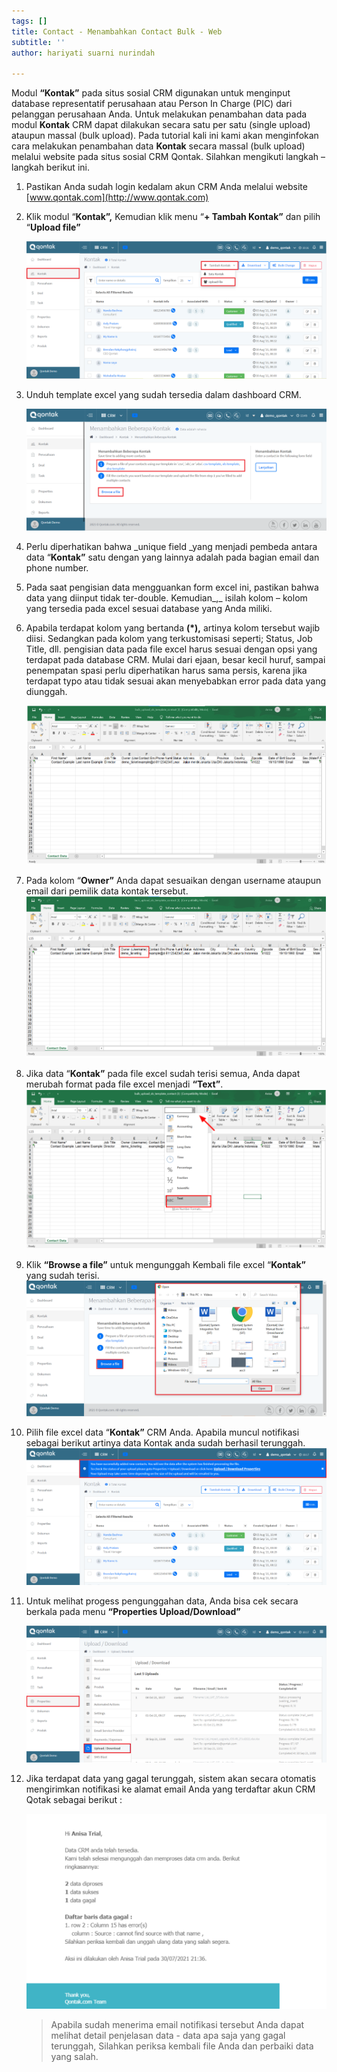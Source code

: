 ```yaml
---
tags: []
title: Contact - Menambahkan Contact Bulk - Web
subtitle: ''
author: hariyati suarni nurindah

---
```

Modul **“Kontak”** pada situs sosial CRM digunakan untuk menginput database representatif perusahaan atau Person In Charge (PIC) dari pelanggan perusahaan Anda. Untuk melakukan penambahan data pada modul **Kontak** CRM dapat dilakukan secara satu per satu (single upload) ataupun massal (bulk upload). Pada tutorial kali ini kami akan menginfokan cara melakukan penambahan data **Kontak** secara massal (bulk upload) melalui website pada situs sosial CRM Qontak. Silahkan mengikuti langkah – langkah berikut ini.

 1. Pastikan Anda sudah login kedalam akun CRM Anda melalui website [www.qontak.com](http://www.qontak.com)
 2. Klik modul “**Kontak”,** Kemudian klik menu “**+ Tambah Kontak”** dan pilih “**Upload file”**

    ![](/uploads/kontakbukl1.PNG)
 3. Unduh template excel yang sudah tersedia dalam dashboard CRM.

    ![](/uploads/screencapture-qontak-crm-leads-multiple-new-2021-09-30-13_45_58.png)
 4. Perlu diperhatikan bahwa _unique field _yang menjadi pembeda antara data “**Kontak”** satu dengan yang lainnya adalah pada bagian email dan phone number.
 5. Pada saat pengisian data mengguankan form excel ini, pastikan bahwa data yang diinput tidak ter-double. Kemudian_,_ isilah kolom – kolom yang tersedia pada excel sesuai database yang Anda miliki.
 6. Apabila terdapat kolom yang bertanda **(*),** artinya kolom tersebut wajib diisi. Sedangkan pada kolom yang terkustomisasi seperti; Status, Job Title, dll. pengisian data pada file excel harus sesuai dengan opsi yang terdapat pada database CRM. Mulai dari ejaan, besar kecil huruf, sampai penempatan spasi perlu diperhatikan harus sama persis, karena jika terdapat typo atau tidak sesuai akan menyebabkan error pada data yang diunggah.

    ![](/uploads/bulkontak4.PNG)
 7. Pada kolom “**Owner”** Anda dapat sesuaikan dengan username ataupun email dari pemilik data kontak tersebut.  
    ![](/uploads/bulkontak5.PNG)
 8. Jika data “**Kontak”** pada file excel sudah terisi semua, Anda dapat merubah format pada file excel menjadi **“Text”**.  
    ![](/uploads/bulkontak6.PNG)
 9. Klik **“Browse a file”** untuk mengunggah Kembali file excel “**Kontak”** yang sudah terisi.  
    ![](/uploads/bulkontak3.PNG)
10. Pilih file excel data “**Kontak”** CRM Anda. Apabila muncul notifikasi sebagai berikut artinya data Kontak anda sudah berhasil terunggah.  
    ![](/uploads/kontakbukl2.PNG)
11. Untuk melihat progess pengunggahan data, Anda bisa cek secara berkala pada menu **“Properties Upload/Download”**

    ![](/uploads/kontakbukl3.PNG)
12. Jika terdapat data yang gagal terunggah, sistem akan secara otomatis mengirimkan notifikasi ke alamat email Anda yang terdaftar akun CRM Qotak sebagai berikut :

    ![](/uploads/bulkontak9.PNG)

    > Apabila sudah menerima email notifikasi tersebut Anda dapat melihat detail penjelasan data - data apa saja yang gagal terunggah, Silahkan periksa kembali file Anda dan perbaiki data yang salah.